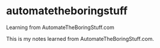 # automatetheboringstuff
Learning from AutomateTheBoringStuff.com

This is my notes learned from AutomateTheBoringStuff.com.
